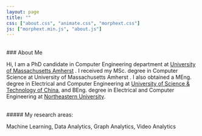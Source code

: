 ```yaml
---
layout: page
title: ""
css: ["about.css", "animate.css", "morphext.css"]
js: ["morphext.min.js", "about.js"]
---
```


<br />
### About Me

Hi, I am a PhD candidate in Computer Engineering department at [University of Massachusetts Amherst](www.umass.edu) . I received my MSc. degree in Computer Science at University of Massachusetts Amherst . I also obtained a MEng. degree in Electrical and Computer Engineering at [University of Science & Technology of China](https://en.ustc.edu.cn), and BEng. degree in Electrical and Computer Engineering at [Northeastern University](http://english.neu.edu.cn).

<br />
##### My research areas:

Machine Learning, Data Analytics, Graph Analytics, Video Analytics